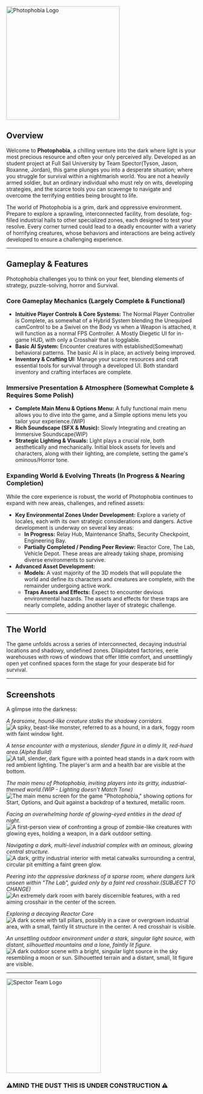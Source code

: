 <img src="img/logo_wo_words.png" alt="Photophobia Logo" width="300"/>

## Overview

Welcome to **Photophobia**, a chilling venture into the dark where light is your most precious resource and often your only perceived ally. Developed as an student project at Full Sail University by Team Spector(Tyson, Jason, Roxanne, Jordan), this game plunges you into a desperate situation; where you struggle for survival within a nightmarish world. You are not a heavily armed soldier, but an ordinary individual who must rely on wits, developing strategies, and the scarce tools you can scavenge to navigate and overcome the terrifying entities being brought to life.

The world of Photophobia is a grim, dark and oppressive environment. Prepare to explore a sprawling, interconnected facility, from desolate, fog-filled industrial halls to other specialized zones, each designed to test your resolve. Every corner turned could lead to a deadly encounter with a variety of horrifying creatures, whose behaviors and interactions are being actively developed to ensure a challenging experience.

---

## Gameplay & Features

Photophobia challenges you to think on your feet, blending elements of strategy, puzzle-solving, horror and Survival.

### Core Gameplay Mechanics (Largely Complete & Functional)

* **Intuitive Player Controls & Core Systems:** The Normal Player Controller is Complete, as somewhat of a Hybrid System blending the Unequiped camControl to be a Swivel on the Body vs when a Weapon is attached, it will function as a normal FPS Controller. A Mostly Diegetic UI for in-game HUD, with only a Crosshair that is togglable. 
* **Basic AI System:** Encounter creatures with established(Somewhat) behavioral patterns. The basic AI is in place, an actively being improved.
* **Inventory & Crafting UI:** Manage your scarce resources and craft essential tools for survival through a developed UI. Both standard inventory and crafting interfaces are complete.

### Immersive Presentation & Atmosphere (Somewhat Complete & Requires Some Polish)

* **Complete Main Menu & Options Menu:** A fully functional main menu allows you to dive into the game, and a Simple options menu lets you tailor your experience.(WIP)
* **Rich Soundscape (SFX & Music):** Slowly Integrating and creating an Immersive Soundscape(WIP)
* **Strategic Lighting & Visuals:** Light plays a crucial role, both aesthetically and mechanically. Initial block assets for levels and characters, along with their lighting, are complete, setting the game's ominous/Horror tone.

### Expanding World & Evolving Threats (In Progress & Nearing Completion)

While the core experience is robust, the world of Photophobia continues to expand with new areas, challenges, and refined assets:

* **Key Environmental Zones Under Development:** Explore a variety of locales, each with its own strategic considerations and dangers. Active development is underway on several key areas:
    * **In Progress:** Relay Hub, Maintenance Shafts, Security Checkpoint, Engineering Bay.
    * **Partially Completed / Pending Peer Review:** Reactor Core, The Lab, Vehicle Depot. These areas are already taking shape, promising diverse environments to survive.
* **Advanced Asset Development:**
    * **Models:** A vast majority of the 3D models that will populate the world and define its characters and creatures are complete, with the remainder undergoing active work.
    * **Traps Assets and Effects:** Expect to encounter devious environmental hazards. The assets and effects for these traps are nearly complete, adding another layer of strategic challenge.

---

## The World

The game unfolds across a series of interconnected, decaying industrial locations and shadowy, undefined zones. Dilapidated factories, eerie warehouses with rows of windows that offer little comfort, and unsettlingly open yet confined spaces form the stage for your desperate bid for survival.

---

## Screenshots

A glimpse into the darkness:

*A fearsome, hound-like creature stalks the shadowy corridors.*
![A spiky, beast-like monster, referred to as a hound, in a dark, foggy room with faint window light.](img/screenshot%20(1).png)

*A tense encounter with a mysterious, slender figure in a dimly lit, red-hued area.(Alpha Build)*
![A tall, slender, dark figure with a pointed head stands in a dark room with red ambient lighting. The player's arm and a health bar are visible at the bottom.](img/screenshot%20(2).png)

*The main menu of Photophobia, inviting players into its gritty, industrial-themed world.(WIP - Lighting doesn't Match Tone)*
![The main menu screen for the game "Photophobia," showing options for Start, Options, and Quit against a backdrop of a textured, metallic room.](img/screenshot%20(3).png)

*Facing an overwhelming horde of glowing-eyed entities in the dead of night.*
![A first-person view of confronting a group of zombie-like creatures with glowing eyes, holding a weapon, in a dark outdoor setting.](img/screenshot%20(4).png)

*Navigating a dark, multi-level industrial complex with an ominous, glowing central structure.*
![A dark, gritty industrial interior with metal catwalks surrounding a central, circular pit emitting a faint green glow.](img/screenshot%20(5).png)

*Peering into the oppressive darkness of a sparse room, where dangers lurk unseen within "The Lab", guided only by a faint red crosshair.(SUBJECT TO CHANGE)*
![An extremely dark room with barely discernible features, with a red aiming crosshair in the center of the screen.](img/screenshot%20(6).png)

*Exploring a decaying Reactor Core*
![A dark scene with tall pillars, possibly in a cave or overgrown industrial area, with a small, faintly lit structure in the center. A red crosshair is visible.](img/screenshot%20(7).png)

*An unsettling outdoor environment under a stark, singular light source, with distant, silhouetted mountains and a lone, faintly lit figure.*
![A dark outdoor scene with a bright, singular light source in the sky resembling a moon or sun. Silhouetted terrain and a distant, small, lit figure are visible.](img/screenshot%20(8).png)

---

<img src="img/spector_logo.png" alt="Spector Team Logo" width="250"/>

### ⚠️MIND THE DUST THIS IS UNDER CONSTRUCTION ⚠️
